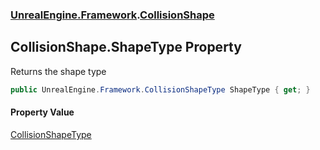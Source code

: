 ### [UnrealEngine.Framework](UnrealEngine_Framework.md 'UnrealEngine.Framework').[CollisionShape](CollisionShape.md 'UnrealEngine.Framework.CollisionShape')
## CollisionShape.ShapeType Property
Returns the shape type  
```csharp
public UnrealEngine.Framework.CollisionShapeType ShapeType { get; }
```
#### Property Value
[CollisionShapeType](CollisionShapeType.md 'UnrealEngine.Framework.CollisionShapeType')
